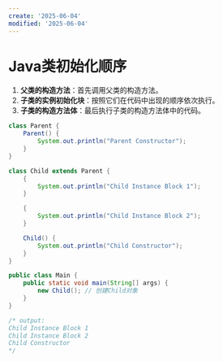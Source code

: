 ```yaml
---
create: '2025-06-04'
modified: '2025-06-04'
---
```


# Java类初始化顺序

1. **父类的构造方法**：首先调用父类的构造方法。
2. **子类的实例初始化块**：按照它们在代码中出现的顺序依次执行。
3. **子类的构造方法体**：最后执行子类的构造方法体中的代码。

```Java
class Parent {
    Parent() {
        System.out.println("Parent Constructor");
    }
}

class Child extends Parent {
    {
        System.out.println("Child Instance Block 1");
    }

    {
        System.out.println("Child Instance Block 2");
    }

    Child() {
        System.out.println("Child Constructor");
    }
}

public class Main {
    public static void main(String[] args) {
        new Child(); // 创建Child对象
    }
}

/* output:
Child Instance Block 1
Child Instance Block 2
Child Constructor
*/
```